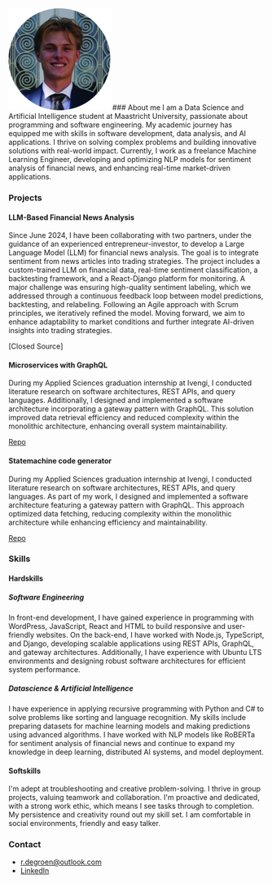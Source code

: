 <img src="profilepicture.jpg" alt="Profile Picture" width="200"/>
### About me
I am a Data Science and Artificial Intelligence student at Maastricht University, passionate about programming and software engineering. My academic journey has equipped me with skills in software development, data analysis, and AI applications. I thrive on solving complex problems and building innovative solutions with real-world impact. Currently, I work as a freelance Machine Learning Engineer, developing and optimizing NLP models for sentiment analysis of financial news, and enhancing real-time market-driven applications.

### Projects
#### LLM-Based Financial News Analysis
Since June 2024, I have been collaborating with two partners, under the guidance of an experienced entrepreneur-investor, to develop a Large Language Model (LLM) for financial news analysis. The goal is to integrate sentiment from news articles into trading strategies. The project includes a custom-trained LLM on financial data, real-time sentiment classification, a backtesting framework, and a React-Django platform for monitoring. A major challenge was ensuring high-quality sentiment labeling, which we addressed through a continuous feedback loop between model predictions, backtesting, and relabeling. Following an Agile approach with Scrum principles, we iteratively refined the model. Moving forward, we aim to enhance adaptability to market conditions and further integrate AI-driven insights into trading strategies.

[Closed Source]

#### Microservices with GraphQL
During my Applied Sciences graduation internship at Ivengi, I conducted literature research on software architectures, REST APIs, and query languages. Additionally, I designed and implemented a software architecture incorporating a gateway pattern with GraphQL. This solution improved data retrieval efficiency and reduced complexity within the monolithic architecture, enhancing overall system maintainability.

[Repo](https://github.com/rutgerfrans/GraphQL-in-Microservice-Gateway-Pattern)

#### Statemachine code generator
During my Applied Sciences graduation internship at Ivengi, I conducted literature research on software architectures, REST APIs, and query languages. As part of my work, I designed and implemented a software architecture featuring a gateway pattern with GraphQL. This approach optimized data fetching, reducing complexity within the monolithic architecture while enhancing efficiency and maintainability.

[Repo](https://github.com/rutgerfrans/Statemachine-Code-Generator)

### Skills
#### Hardskills
##### Software Engineering
In front-end development, I have gained experience in programming with WordPress, JavaScript, React and HTML to build responsive and user-friendly websites. On the back-end, I have worked with Node.js, TypeScript, and Django, developing scalable applications using REST APIs, GraphQL, and gateway architectures. Additionally, I have experience with Ubuntu LTS environments and designing robust software architectures for efficient system performance.

##### Datascience & Artificial Intelligence
I have experience in applying recursive programming with Python and C# to solve problems like sorting and language recognition. My skills include preparing datasets for machine learning models and making predictions using advanced algorithms. I have worked with NLP models like RoBERTa for sentiment analysis of financial news and continue to expand my knowledge in deep learning, distributed AI systems, and model deployment.

#### Softskills
I'm adept at troubleshooting and creative problem-solving. I thrive in group projects, valuing 
teamwork and collaboration. I'm proactive and dedicated, with a strong work ethic, which 
means I see tasks through to completion. My persistence and creativity round out my skill set. 
I am comfortable in social environments, friendly and easy talker. 

### Contact
- r.degroen@outlook.com
- [LinkedIn](https://www.linkedin.com/in/rutgerfrans/)


